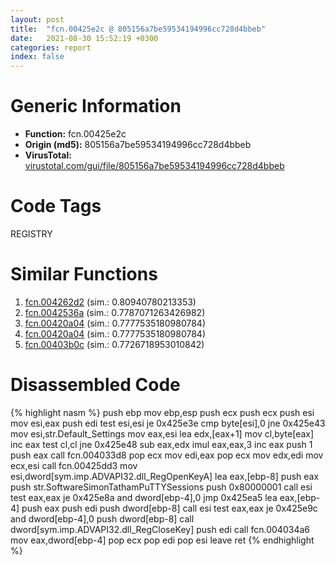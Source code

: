 ```yaml
---
layout: post
title:  "fcn.00425e2c @ 805156a7be59534194996cc728d4bbeb"
date:   2021-08-30 15:52:19 +0300
categories: report
index: false
---
```


# Generic Information
- **Function:** fcn.00425e2c
- **Origin (md5):** 805156a7be59534194996cc728d4bbeb
- **VirusTotal:** [virustotal.com/gui/file/805156a7be59534194996cc728d4bbeb][virustotal_ref]

# Code Tags
<span class="tag" id="REGISTRY">REGISTRY</span>


# Similar Functions

1. [fcn.004262d2][similar_1_ref] (sim.: 0.80940780213353)
2. [fcn.0042536a][similar_2_ref] (sim.: 0.7787071263426982)
3. [fcn.00420a04][similar_3_ref] (sim.: 0.7777535180980784)
4. [fcn.00420a04][similar_4_ref] (sim.: 0.7777535180980784)
5. [fcn.00403b0c][similar_5_ref] (sim.: 0.7726718953010842)


# Disassembled Code

{% highlight nasm %}
push ebp
mov ebp,esp
push ecx
push ecx
push esi
mov esi,eax
push edi
test esi,esi
je 0x425e3e
cmp byte[esi],0
jne 0x425e43
mov esi,str.Default_Settings
mov eax,esi
lea edx,[eax+1]
mov cl,byte[eax]
inc eax
test cl,cl
jne 0x425e48
sub eax,edx
imul eax,eax,3
inc eax
push 1
push eax
call fcn.004033d8
pop ecx
mov edi,eax
pop ecx
mov edx,edi
mov ecx,esi
call fcn.00425dd3
mov esi,dword[sym.imp.ADVAPI32.dll_RegOpenKeyA]
lea eax,[ebp-8]
push eax
push str.SoftwareSimonTathamPuTTYSessions
push 0x80000001
call esi
test eax,eax
je 0x425e8a
and dword[ebp-4],0
jmp 0x425ea5
lea eax,[ebp-4]
push eax
push edi
push dword[ebp-8]
call esi
test eax,eax
je 0x425e9c
and dword[ebp-4],0
push dword[ebp-8]
call dword[sym.imp.ADVAPI32.dll_RegCloseKey]
push edi
call fcn.004034a6
mov eax,dword[ebp-4]
pop ecx
pop edi
pop esi
leave 
ret 
{% endhighlight %}


[similar_1_ref]: /report/fcn.004262d2@805156a7be59534194996cc728d4bbeb
[similar_2_ref]: /report/fcn.0042536a@7b00dd8f2abf54a73bfb09681334ff78
[similar_3_ref]: /report/fcn.00420a04@ba5ec83721de3ca10b3c9583f3b2c6a1
[similar_4_ref]: /report/fcn.00420a04@53687e619dcac7d709f306d061d8daeb
[similar_5_ref]: /report/fcn.00403b0c@1123b7aa5760238fe93045e585b8234c
[virustotal_ref]: https://www.virustotal.com/gui/file/805156a7be59534194996cc728d4bbeb
